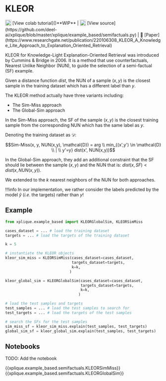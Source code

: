 # KLEOR

<sub>
    <img src="https://upload.wikimedia.org/wikipedia/commons/d/d0/Google_Colaboratory_SVG_Logo.svg" width="20">
</sub> [View colab tutorial]()**WIP** |
<sub>
    <img src="https://upload.wikimedia.org/wikipedia/commons/9/91/Octicons-mark-github.svg" width="20">
</sub> [View source](https://github.com/deel-ai/xplique/blob/master/xplique/example_based/semifactuals.py) |
📰 [Paper](https://www.researchgate.net/publication/220106308_KLEOR_A_Knowledge_Lite_Approach_to_Explanation_Oriented_Retrieval)

KLEOR for Knowledge-Light Explanation-Oriented Retrieval was introduced by Cummins & Bridge in 2006. It is a method that use counterfactuals, Nearest Unlike Neighbor (NUN), to guide the selection of a semi-factual (SF) example.

Given a distance function $dist$, the NUN of a sample $(x, y)$ is the closest sample in the training dataset which has a different label than $y$.

The KLEOR method actually have three variants including:

- The Sim-Miss approach
- The Global-Sim approach

In the Sim-Miss approach, the SF of the sample $(x,y)$ is the closest training sample from the corresponding NUN which has the same label as $y$.

Denoting the training dataset as $\mathcal{D}$:

$$Sim-Miss(x, y, NUN(x,y), \mathcal{D}) = arg \\ min_{(x',y') \in \mathcal{D} \\ | \\ y'=y} dist(x', NUN(x,y))$$

In the Global-Sim approach, they add an additional constraint that the SF should lie between the sample $(x,y)$ and the NUN that is: $dist(x, SF) < dist(x, NUN(x,y))$.

We extended to the $k$ nearest neighbors of the NUN for both approaches.

!!!info
    In our implementation, we rather consider the labels predicted by the model $\hat{y}$ (*i.e.* the targets) rather than $y$!

## Example

```python
from xplique.example_based import KLEORGlobalSim, KLEORSimMiss

cases_dataset = ... # load the training dataset
targets = ... # load the targets of the training dataset

k = 5

# instantiate the KLEOR objects
kleor_sim_miss = KLEORSimMiss(cases_dataset=cases_dataset,
                              targets_dataset=targets,
                              k=k,
                             )

kleor_global_sim = KLEORGlobalSim(cases_dataset=cases_dataset,
                                  targets_dataset=targets,
                                  k=k,
                                 )

# load the test samples and targets
test_samples = ... # load the test samples to search for
test_targets = ... # load the targets of the test samples

# search the SFs for the test samples
sim_miss_sf = kleor_sim_miss.explain(test_samples, test_targets)
global_sim_sf = kleor_global_sim.explain(test_samples, test_targets)
```

## Notebooks

TODO: Add the notebook

{{xplique.example_based.semifactuals.KLEORSimMiss}}
{{xplique.example_based.semifactuals.KLEORGlobalSim}}